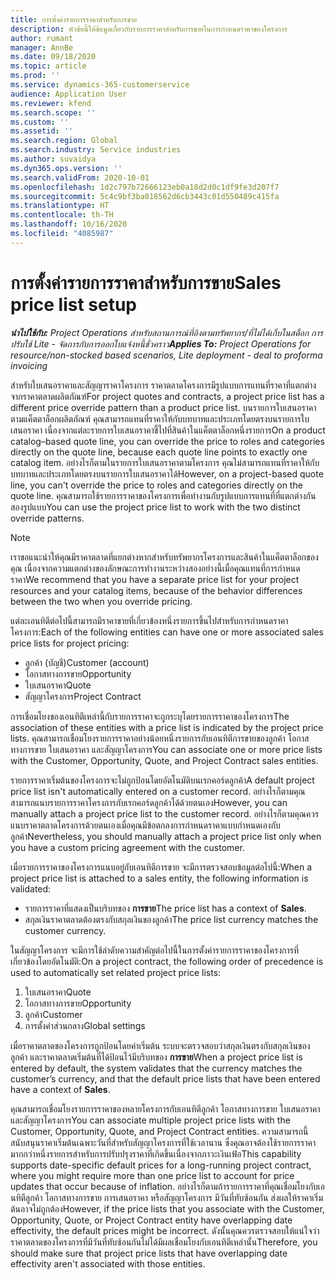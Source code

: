 ```yaml
---
title: การตั้งค่ารายการราคาสำหรับการขาย
description: หัวข้อนี้ให้ข้อมูลเกี่ยวกับรายการราคาสำหรับการขายในการกำหนดราคาของโครงการ
author: rumant
manager: AnnBe
ms.date: 09/18/2020
ms.topic: article
ms.prod: ''
ms.service: dynamics-365-customerservice
audience: Application User
ms.reviewer: kfend
ms.search.scope: ''
ms.custom: ''
ms.assetid: ''
ms.search.region: Global
ms.search.industry: Service industries
ms.author: suvaidya
ms.dyn365.ops.version: ''
ms.search.validFrom: 2020-10-01
ms.openlocfilehash: 1d2c797b72666123eb0a18d2d0c1df9fe3d207f7
ms.sourcegitcommit: 5c4c9bf3ba018562d6cb3443c01d550489c415fa
ms.translationtype: HT
ms.contentlocale: th-TH
ms.lasthandoff: 10/16/2020
ms.locfileid: "4085987"
---
```

# <a name="sales-price-list-setup"></a><span data-ttu-id="45551-103">การตั้งค่ารายการราคาสำหรับการขาย</span><span class="sxs-lookup"><span data-stu-id="45551-103">Sales price list setup</span></span>

<span data-ttu-id="45551-104">_**นำไปใช้กับ:** Project Operations สำหรับสถานการณ์ที่อิงตามทรัพยากร/ที่ไม่ได้เก็บในสต็อก การปรับใช้ Lite - จัดการกับการออกใบแจ้งหนี้ชั่วคราว_</span><span class="sxs-lookup"><span data-stu-id="45551-104">_**Applies To:** Project Operations for resource/non-stocked based scenarios, Lite deployment - deal to proforma invoicing_</span></span>

<span data-ttu-id="45551-105">สำหรับใบเสนอราคาและสัญญาราคาโครงการ ราคาตลาดโครงการมีรูปแบบการแทนที่ราคาที่แตกต่างจากราคาตลาดผลิตภัณฑ์</span><span class="sxs-lookup"><span data-stu-id="45551-105">For project quotes and contracts, a project price list has a different price override pattern than a product price list.</span></span> <span data-ttu-id="45551-106">บนรายการใบเสนอราคาตามแค็ตตาล็อกผลิตภัณฑ์ คุณสามารถแทนที่ราคาให้กับบทบาทและประเภทโดยตรงบนรายการใบเสนอราคา เนื่องจากแต่ละรายการใบเสนอราคาชี้ไปที่สินค้าในแค็ตตาล็อกหนึ่งรายการ</span><span class="sxs-lookup"><span data-stu-id="45551-106">On a product catalog–based quote line, you can override the price to roles and categories directly on the quote line, because each quote line points to exactly one catalog item.</span></span> <span data-ttu-id="45551-107">อย่างไรก็ตามในรายการใบเสนอราคาตามโครงการ คุณไม่สามารถแทนที่ราคาให้กับบทบาทและประเภทโดยตรงบนรายการใบเสนอราคาได้</span><span class="sxs-lookup"><span data-stu-id="45551-107">However, on a project-based quote line, you can't override the price to roles and categories directly on the quote line.</span></span> <span data-ttu-id="45551-108">คุณสามารถใช้รายการราคาของโครงการเพื่อทำงานกับรูปแบบการแทนที่ที่แตกต่างกันสองรูปแบบ</span><span class="sxs-lookup"><span data-stu-id="45551-108">You can use the project price list to work with the two distinct override patterns.</span></span>

> [!NOTE]
> <span data-ttu-id="45551-109">เราขอแนะนำให้คุณมีราคาตลาดที่แยกต่างหากสำหรับทรัพยากรโครงการและสินค้าในแค็ตตาล็อกของคุณ เนื่องจากความแตกต่างของลักษณะการทำงานระหว่างสองอย่างนี้เมื่อคุณแทนที่การกำหนดราคา</span><span class="sxs-lookup"><span data-stu-id="45551-109">We recommend that you have a separate price list for your project resources and your catalog items, because of the behavior differences between the two when you override pricing.</span></span>

<span data-ttu-id="45551-110">แต่ละเอนทิตีต่อไปนี้สามารถมีราคาขายที่เกี่ยวข้องหนึ่งรายการขึ้นไปสำหรับการกำหนดราคาโครงการ:</span><span class="sxs-lookup"><span data-stu-id="45551-110">Each of the following entities can have one or more associated sales price lists for project pricing:</span></span>

- <span data-ttu-id="45551-111">ลูกค้า (บัญชี)</span><span class="sxs-lookup"><span data-stu-id="45551-111">Customer (account)</span></span> 
- <span data-ttu-id="45551-112">โอกาสทางการขาย</span><span class="sxs-lookup"><span data-stu-id="45551-112">Opportunity</span></span> 
- <span data-ttu-id="45551-113">ใบเสนอราคา</span><span class="sxs-lookup"><span data-stu-id="45551-113">Quote</span></span> 
- <span data-ttu-id="45551-114">สัญญาโครงการ</span><span class="sxs-lookup"><span data-stu-id="45551-114">Project Contract</span></span>

<span data-ttu-id="45551-115">การเชื่อมโยงของเอนทิตีเหล่านี้กับรายการราคาจะถูกระบุโดยรายการราคาของโครงการ</span><span class="sxs-lookup"><span data-stu-id="45551-115">The association of these entities with a price list is indicated by the project price lists.</span></span> <span data-ttu-id="45551-116">คุณสามารถเชื่อมโยงรายการราคาอย่างน้อยหนึ่งรายการกับเอนทิตีการขายของลูกค้า โอกาสทางการขาย ใบเสนอราคา และสัญญาโครงการ</span><span class="sxs-lookup"><span data-stu-id="45551-116">You can associate one or more price lists with the Customer, Opportunity, Quote, and Project Contract sales entities.</span></span>

<span data-ttu-id="45551-117">รายการราคาเริ่มต้นของโครงการจะไม่ถูกป้อนโดยอัตโนมัติบนเรกคอร์ดลูกค้า</span><span class="sxs-lookup"><span data-stu-id="45551-117">A default project price list isn't automatically entered on a customer record.</span></span> <span data-ttu-id="45551-118">อย่างไรก็ตามคุณสามารถแนบรายการราคาโครงการกับเรกคอร์ดลูกค้าได้ด้วยตนเอง</span><span class="sxs-lookup"><span data-stu-id="45551-118">However, you can manually attach a project price list to the customer record.</span></span> <span data-ttu-id="45551-119">อย่างไรก็ตามคุณควรแนบราคาตลาดโครงการด้วยตนเองเมื่อคุณมีข้อตกลงการกำหนดราคาแบบกำหนดเองกับลูกค้า</span><span class="sxs-lookup"><span data-stu-id="45551-119">Nevertheless, you should manually attach a project price list only when you have a custom pricing agreement with the customer.</span></span> 

<span data-ttu-id="45551-120">เมื่อรายการราคาของโครงการแนบอยู่กับเอนทิตีการขาย จะมีการตรวจสอบข้อมูลต่อไปนี้:</span><span class="sxs-lookup"><span data-stu-id="45551-120">When a project price list is attached to a sales entity, the following information is validated:</span></span>

- <span data-ttu-id="45551-121">รายการราคาที่แสดงเป็นบริบทของ **การขาย**</span><span class="sxs-lookup"><span data-stu-id="45551-121">The price list has a context of **Sales**.</span></span> 
- <span data-ttu-id="45551-122">สกุลเงินราคาตลาดต้องตรงกับสกุลเงินของลูกค้า</span><span class="sxs-lookup"><span data-stu-id="45551-122">The price list currency matches the customer currency.</span></span> 

<span data-ttu-id="45551-123">ในสัญญาโครงการ จะมีการใช้ลำดับความสำคัญต่อไปนี้ในการตั้งค่ารายการราคาของโครงการที่เกี่ยวข้องโดยอัตโนมัติ:</span><span class="sxs-lookup"><span data-stu-id="45551-123">On a project contract, the following order of precedence is used to automatically set related project price lists:</span></span>

1. <span data-ttu-id="45551-124">ใบเสนอราคา</span><span class="sxs-lookup"><span data-stu-id="45551-124">Quote</span></span>
2. <span data-ttu-id="45551-125">โอกาสทางการขาย</span><span class="sxs-lookup"><span data-stu-id="45551-125">Opportunity</span></span>
3. <span data-ttu-id="45551-126">ลูกค้า</span><span class="sxs-lookup"><span data-stu-id="45551-126">Customer</span></span> 
4. <span data-ttu-id="45551-127">การตั้งค่าส่วนกลาง</span><span class="sxs-lookup"><span data-stu-id="45551-127">Global settings</span></span> 

<span data-ttu-id="45551-128">เมื่อราคาตลาดของโครงการถูกป้อนโดยค่าเริ่มต้น ระบบจะตรวจสอบว่าสกุลเงินตรงกับสกุลเงินของลูกค้า และราคาตลาดเริ่มต้นที่ได้ป้อนไว้มีบริบทของ **การขาย**</span><span class="sxs-lookup"><span data-stu-id="45551-128">When a project price list is entered by default, the system validates that the currency matches the customer’s currency, and that the default price lists that have been entered have a context of **Sales**.</span></span>

<span data-ttu-id="45551-129">คุณสามารถเชื่อมโยงรายการราคาของหลายโครงการกับเอนทิตีลูกค้า โอกาสทางการขาย ใบเสนอราคา และสัญญาโครงการ</span><span class="sxs-lookup"><span data-stu-id="45551-129">You can associate multiple project price lists with the Customer, Opportunity, Quote, and Project Contract entities.</span></span> <span data-ttu-id="45551-130">ความสามารถนี้สนับสนุนราคาเริ่มต้นเฉพาะวันที่สำหรับสัญญาโครงการที่ใช้เวลานาน ซึ่งคุณอาจต้องใช้รายการราคามากกว่าหนึ่งรายการสำหรับการปรับปรุงราคาที่เกิดขึ้นเนื่องจากภาวะเงินเฟ้อ</span><span class="sxs-lookup"><span data-stu-id="45551-130">This capability supports date-specific default prices for a long-running project contract, where you might require more than one price list to account for price updates that occur because of inflation.</span></span> <span data-ttu-id="45551-131">อย่างไรก็ตามถ้ารายการราคาที่คุณเชื่อมโยงกับเอนทิตีลูกค้า โอกาสทางการขาย การเสนอราคา หรือสัญญาโครงการ มีวันที่ทับซ้อนกัน ส่งผลให้ราคาเริ่มต้นอาจไม่ถูกต้อง</span><span class="sxs-lookup"><span data-stu-id="45551-131">However, if the price lists that you associate with the Customer, Opportunity, Quote, or Project Contract entity have overlapping date effectivity, the default prices might be incorrect.</span></span> <span data-ttu-id="45551-132">ดังนั้นคุณควรตรวจสอบให้แน่ใจว่าราคาตลาดของโครงการที่มีวันที่ทับซ้อนกันไม่ได้มีผลเชื่อมโยงกับเอนทิตีเหล่านั้น</span><span class="sxs-lookup"><span data-stu-id="45551-132">Therefore, you should make sure that project price lists that have overlapping date effectivity aren't associated with those entities.</span></span>
